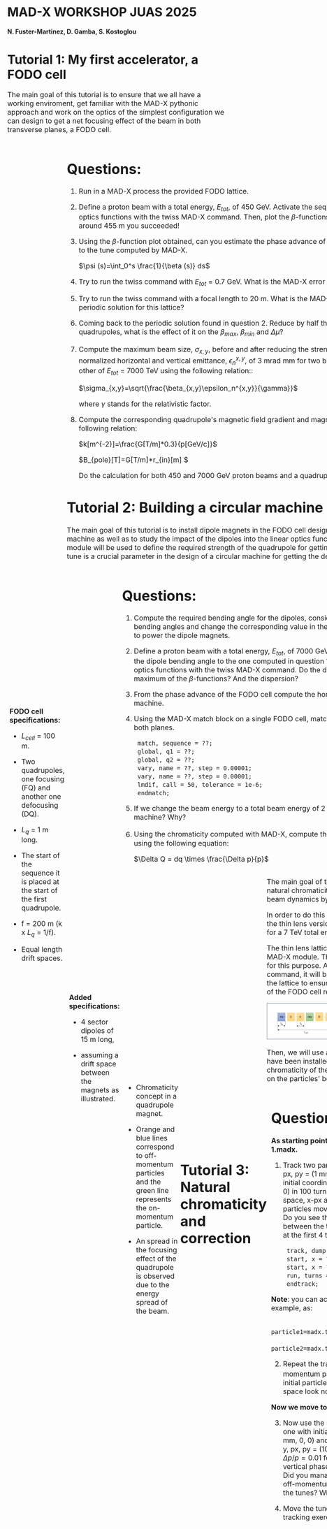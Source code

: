 # MAD-X WORKSHOP JUAS 2025
**N. Fuster-Marti­nez, D. Gamba, S. Kostoglou** 

# **Tutorial 1: My first accelerator, a FODO cell**
<div style="font-size: 16px;">
The main goal of this tutorial is to ensure that we all have a working enviroment, get familiar with the MAD-X pythonic approach and work on the optics of the simplest configuration we can design to get a net focusing effect of the beam in both transverse planes, a FODO cell.
<p>
<div style="display: flex; align-items: center;">

<div style="flex: 1; padding: 5px; margin-left: -0px;">
    
**FODO cell specifications:**<p>
- $L_{cell}$ = 100 m. <p>
- Two quadrupoles, one focusing (FQ) and another one defocusing (DQ).<p>
- $L_{q}$ = 1 m long.<p>
- The start of the sequence it is placed at the start of the first quadrupole.<p>
- f = 200 m (k x $L_{q}$ = 1/f).<p>

- Equal length drift spaces.<p>
 
</div>

<div style="flex: 1;">
    <img src="/Figures/Tutorial1_FODO.png" style="max-width: 90%;">
</div>

<div style="font-size: 16px;">
    
# **Questions:**
    
1. Run in a MAD-X process the provided FODO lattice.

2. Define a proton beam with a total energy, $E_{tot}$, of 450 GeV. Activate the sequence and compute the periodic linear optics functions with the twiss MAD-X command. Then, plot the $\beta$-functions. If you found a maximum $\beta$-function around 455 m you succeeded!

3. Using the $\beta$-function plot obtained, can you estimate the phase advance of the cell? How does this value compare to the tune computed by MAD-X.
   
    $\psi (s)=\int_0^s \frac{1}{\beta (s)} ds$
    
4. Try to run the twiss command with $E_{tot}$ = 0.7 GeV. What is the MAD-X error message?

5. Try to run the twiss command with a focal length to 20 m. What is the MAD-X error message? Can you find a non-periodic solution for this lattice?

6. Coming back to the periodic solution found in question 2. Reduce by half the focusing strength of the quadrupoles, what is the effect of it on the $\beta_{max}$, $\beta_{min}$ and $\Delta \mu$? 

7. Compute the maximum beam size, $\sigma_{x,y}$, before and after reducing the strength of the quadrupoles. Assume a normalized horizontal and vertical emittance, $\epsilon_n^{x,y}$, of 3 mrad mm for two beams, one of $E_{tot}$ = 450 GeV and the other of $E_{tot}$ = 7000 TeV using the following relation::

    $\sigma_{x,y}=\sqrt{\frac{\beta_{x,y}\epsilon_n^{x,y}}{\gamma}}$
    
    where $\gamma$ stands for the relativistic factor.

8. Compute the corresponding quadrupole's magnetic field gradient and magnetic field at the poles using the following relation:
    
    $k[m^{-2}]=\frac{G[T/m]*0.3}{p[GeV/c]}$
    
    $B_{pole}[T]=G[T/m]*r_{in}[m] $
    
    Do the calculation for both 450 and 7000 GeV proton beams and a quadrupole inner aperture radius of 20 mm.
    
# **Tutorial 2: Building a circular machine**
<div style="font-size: 16px;">
The main goal of this tutorial is to install dipole magnets in the FODO cell designed in Tutorial 1 to build a circular machine as well as to study the impact of the dipoles into the linear optics functions. In addition, the MAD-X matching module will be used to define the required strength of the quadrupole for getting a desired tune of the machine. The tune is a crucial parameter in the design of a circular machine for getting the desired beam quality and stability. 
<p>
<div style="display: flex; align-items: center;">

<div style="flex: 1; padding: 5px; margin-left: -0px;">
    
**Added specifications:**<p>
- 4 sector dipoles of 15 m long, <p>
- assuming a drift space between the magnets as illustrated.<p>
 
</div>

<div style="flex: 1;">
    <img src="/Figures/Tutorial3_FODO.png" style="max-width: 90%;">
</div>

<div style="font-size: 16px;">
    
# **Questions:**
    
1. Compute the required bending angle for the dipoles, consider a ring with 736 dipoles with equal bending angles and change the corresponding value in the given lattice (HINT: $2\pi=N\theta$) in order to power the dipole magnets.
    
2. Define a proton beam with a total energy, $E_{tot}$, of 7000 GeV. Activate the sequence and change the dipole bending angle to the one computed in question 1. Then, compute the periodic linear optics functions with the twiss MAD-X command. Do the dipoles (weak focusing) affect the maximum of the $\beta$-functions? And the dispersion?

3. From the phase advance of the FODO cell compute the horizontal and vertical tunes of the machine.
    
4. Using the MAD-X match block on a single FODO cell, match the tunes of the machine to 46.0 in both planes.

        match, sequence = ??;
        global, q1 = ??;
        global, q2 = ??;
        vary, name = ??, step = 0.00001;
        vary, name = ??, step = 0.00001;
        lmdif, call = 50, tolerance = 1e-6;
        endmatch;
           
5. If we change the beam energy to a total beam energy of 2 GeV, which are the new tunes of the machine? Why?

6. Using the chromaticity computed with MAD-X, compute the tunes for particles with $\Delta p/p = 10^{-3}$ using the following equation:

     $\Delta Q = dq \times \frac{\Delta p}{p}$



<p>
<div style="display: flex; align-items: center;">

<div style="flex: 1; padding: 5px; margin-left: -0px;">

- Chromaticity concept in a quadrupole magnet.<p>
- Orange and blue lines correspond to off-momentum particles and the green line represents the on-momentum particle. <p>
- An spread in the focusing effect of the quadrupole is observed due to the energy spread of the beam. 
</div>

<div style="flex: 1;">
    <img src="/Figures/Tutorial4_chroma.jpg" style="max-width: 100%;">
</div>

# **Tutorial 3: Natural chromaticity and correction**
<div style="font-size: 16px;">

The main goal of this tutorial is to study the impact of the natural chromaticity of a FODO cell on the particles' beam dynamics by means of particle tracking studies. 
    
In order to do this tutorial, we will use as starting point, the thin lens version of the lattice designed in Tutorial 2 for a 7 TeV total energy proton beam

The thin lens lattice is mandatory in order to use the track MAD-X module. The makethin command should be used for this purpose. Additionally, after running the makethin command, it will be necessary to perform a rematch of the lattice to ensure that the horizontal and vertical tunes of the FODO cell remain at 0.25.
    
<div style="flex: 1;">
    <img src="/Figures/Tutorial3_FODO.png" style="max-width: 40%;">
</div>
    
Then, we will use a second lattice in which 2 sextupoles have been installed in order to correct the natural chromaticity of the FODO cell to study the impact of them on the particles' beam dynamics.
    
<div style="display: flex; align-items: center;">
<div style="flex: 1; padding: 5px; margin-left: -0px;">
</div>

<div style="flex: 1;">
    <img src="/Figures/Tutorial5_chroma_correction.jpg" style="max-width: 90%;">
</div>
    
<p align="center">
<img src="/Figures/Tutorial5_FODO.png" width="90%"/>
</p>

<div style="font-size: 16px;">
    
# **Questions:**
    
**As starting point we use the lattice of tutorial3-1.madx.**    
    
1. Track two particles, one with initial coordinates x, y, px, py = (1 mm, 1 mm, 0, 0) and another one with initial coordinates x, y, px, py = (100 mm, 100 mm, 0, 0) in 100 turns. Plot the horizontal and vertical phase space, x-px and y-py respectively. How do the particles move in the phase space turn after turn? Do you see the tunes? Do you see any difference between the two particles? It may help to look only at the first 4 turns to get a clear picture.

        track, dump, file = name, deltap = ??;
        start, x = ??, px = ?? , y = ??, py = ??;
        start, x = ??, px = ?? , y = ??, py = ??;
        run, turns = 100;
        endtrack;
        
**Note**: you can access the tracking data table, for example, as:

        particle1=madx.table['track.obs0001.p0001'].dframe()
        particle2=madx.table['track.obs0001.p0002'].dframe()
    
2. Repeat the tracking exercise but now for two of-momentum particles by adding a $\Delta p/p = 10^{-2}$ to the initial particles' conditions. How does the phase space look now? Is the tune still the same?
    
**Now we move to use tutorial3-2.madx lattice.** 
    
3. Now use the second lattice and track two particles, one with initial coordinates x, y, px, py = (1 mm, 1 mm, 0, 0) and another one with initial coordinates x, y, px, py = (100 mm, 100 mm, 0, 0) and both with $\Delta p/p = 0.01$ for 100 turns. Plot the horizontal and vertical phase space, x-px and y-py respectively. Did you manage to recover the original tune for the off-momentum particle from Tutorial 4? Do you see the tunes? What is going on?

4. Move the tunes to (0.23, 0.23) and repeat the tracking exercise. Are the particles stable?
